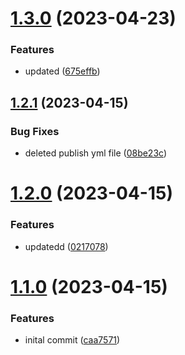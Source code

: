 # [1.3.0](https://github.com/manthanank/learn-docker/compare/v1.2.1...v1.3.0) (2023-04-23)


### Features

* updated ([675effb](https://github.com/manthanank/learn-docker/commit/675effb606193c8507882c8622372862ec30b64a))



## [1.2.1](https://github.com/manthanank/learn-docker/compare/v1.2.0...v1.2.1) (2023-04-15)


### Bug Fixes

* deleted publish yml file ([08be23c](https://github.com/manthanank/learn-docker/commit/08be23c28df4b3d0f094d0b92b76cddf78c6a2c9))



# [1.2.0](https://github.com/manthanank/learn-docker/compare/v1.1.0...v1.2.0) (2023-04-15)


### Features

* updatedd ([0217078](https://github.com/manthanank/learn-docker/commit/021707823cfcc75461ec0543f30a8ffb601a00c4))



# [1.1.0](https://github.com/manthanank/learn-docker/compare/caa7571cdaf2bed5a694f138b718095f05a0aef3...v1.1.0) (2023-04-15)


### Features

* inital commit ([caa7571](https://github.com/manthanank/learn-docker/commit/caa7571cdaf2bed5a694f138b718095f05a0aef3))



